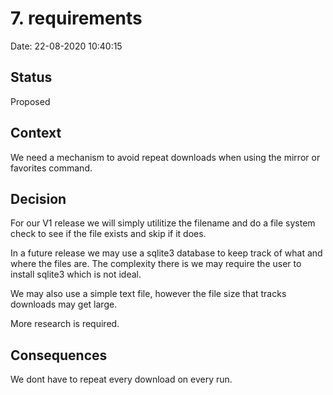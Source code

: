
# 7. requirements

Date: 22-08-2020 10:40:15

## Status

Proposed

## Context

We need a mechanism to avoid repeat downloads when using the mirror or favorites command.

## Decision

For our V1 release we will simply utilitize the filename and do a file system check
to see if the file exists and skip if it does.

In a future release we may use a sqlite3 database to keep track of what and where the files are.
The complexity there is we may require the user to install sqlite3 which is not ideal.

We may also use a simple text file, however the file size that tracks downloads may get large.

More research is required.

## Consequences

We dont have to repeat every download on every run.
